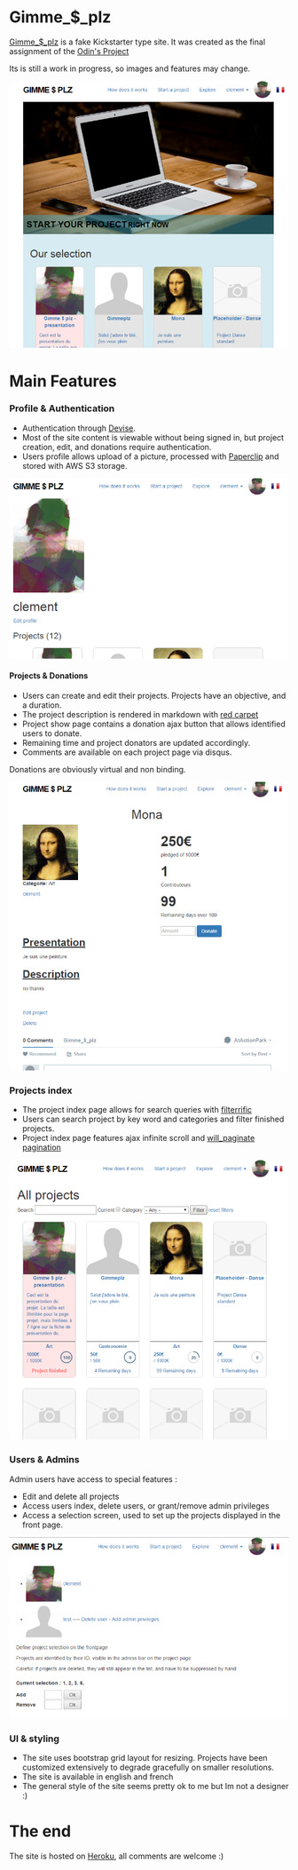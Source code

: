 # Gimme_$_plz

[Gimme_$_plz](https://shielded-taiga-9226.herokuapp.com/) is a fake Kickstarter type site. It was created as the final assignment of the [Odin's Project](http://www.theodinproject.com/javascript-and-jquery/final-project)


Its is still a work in progress, so images and features may change.

![presentation](app/assets/images/presentation.png )


# Main Features

### Profile & Authentication

* Authentication through [Devise](https://github.com/plataformatec/devise "Devise").
* Most of the site content is viewable without being signed in, but project creation, edit, and donations require authentication.
* Users profile allows upload of a picture, processed with [Paperclip](https://github.com/thoughtbot/paperclip) and stored with AWS S3 storage.

![userExample](app/assets/images/userExample.png )


#### Projects & Donations

* Users can create and edit their projects. Projects have an objective, and a duration.
* The project description is rendered in markdown with [red carpet](https://github.com/vmg/redcarpet)
* Project show page contains a donation ajax button that allows identified users to donate.
* Remaining time and project donators are updated accordingly.
* Comments are available on each project page via disqus.

Donations are obviously virtual and non binding.

![projectPage](app/assets/images/projectPageExample.png )
  

### Projects index

* The project index page allows for search queries with [filterrific](https://github.com/jhund/filterrific)
* Users can search project by key word and categories and filter finished projects.
* Project index page features ajax infinite scroll and [will_paginate pagination](https://github.com/mislav/will_paginate)

![projectIndex](app/assets/images/projectIndexExample.png )


### Users & Admins

Admin users have access to special features : 
* Edit and delete all projects
* Access users index, delete users, or grant/remove admin privileges
* Access a selection screen, used to set up the projects displayed in the front page.

![adminPanels](app/assets/images/adminExample.png )


### UI & styling

* The site uses bootstrap grid layout for resizing. Projects have been customized extensively to degrade gracefully on smaller resolutions.
* The site is available in english and french 
* The general style of the site seems pretty ok to me but Im not a designer :)



  

# The end

The site is hosted on [Heroku](https://shielded-taiga-9226.herokuapp.com/), all comments are welcome :)



